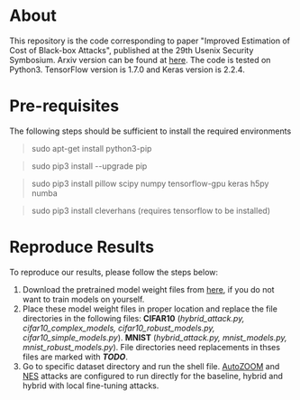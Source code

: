 # About
This repository is the code corresponding to paper "Improved Estimation of Cost of Black-box Attacks", published at the 29th Usenix Security Symbosium. Arxiv version can be found at [here](http://www.cs.virginia.edu/~evans/). The code is tested on Python3. TensorFlow version is 1.7.0 and Keras version is 2.2.4.

# Pre-requisites
The following steps should be sufficient to install the required environments

> sudo apt-get install python3-pip

> sudo pip3 install --upgrade pip

> sudo pip3 install pillow scipy numpy tensorflow-gpu keras h5py numba

> sudo pip3 install cleverhans (requires tensorflow to be installed)

# Reproduce Results
To reproduce our results, please follow the steps below:
1. Download the pretrained model weight files from [here](https://www.dropbox.com/sh/gdipubr7rp0d8qv/AADPgrs4ZGfOl4ob_dXmYsFla?dl=0), if you do not want to train models on yourself. 
2. Place these model weight files in proper location and replace the file directories in the following files: **CIFAR10** (*hybrid_attack.py, cifar10_complex_models, cifar10_robust_models.py, cifar10_simple_models.py*). **MNIST** (*hybrid_attack.py, mnist_models.py, mnist_robust_models.py*). File directories need replacements in thses files are marked with ***TODO***.
3. Go to specific dataset directory and run the shell file. [AutoZOOM](https://github.com/IBM/Autozoom-Attack) and [NES](https://github.com/labsix/limited-blackbox-attacks) attacks are configured to run directly for the baseline, hybrid and hybrid with local fine-tuning attacks. 
